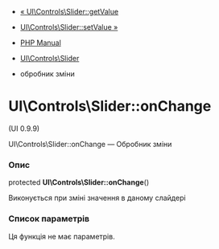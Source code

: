 - [« UI\Controls\Slider::getValue](ui-controls-slider.getvalue.md)
- [UI\Controls\Slider::setValue »](ui-controls-slider.setvalue.md)

- [PHP Manual](index.md)
- [UI\Controls\Slider](class.ui-controls-slider.md)
- обробник зміни

# UI\Controls\Slider::onChange

(UI 0.9.9)

UI\Controls\Slider::onChange — Обробник зміни

### Опис

protected **UI\Controls\Slider::onChange**()

Виконується при зміні значення в даному слайдері

### Список параметрів

Ця функція не має параметрів.

